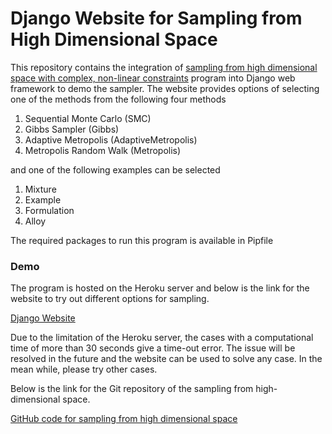 # Django Website for Sampling from High Dimensional Space

This repository contains the integration of [sampling from high dimensional space with complex, non-linear constraints](https://github.com/karthikncsu/Sampling-from-high-dimensional-space) program into Django web framework to demo the sampler. The website provides options of selecting one of the methods from the following four methods

1) Sequential Monte Carlo (SMC)
2) Gibbs Sampler (Gibbs)
3) Adaptive Metropolis (AdaptiveMetropolis)
4) Metropolis Random Walk (Metropolis)

and one of the following examples can be selected

1) Mixture
2) Example
3) Formulation
4) Alloy

The required packages to run this program is available in Pipfile
### Demo

The program is hosted on the Heroku server and below is the link for the website to try out different options for sampling.

[Django Website](https://sheltered-eyrie-03969.herokuapp.com/)

Due to the limitation of the Heroku server, the cases with a computational time of more than 30 seconds give a time-out error.  The issue will be resolved in the future and the website can be used to solve any case. In the mean while, please try other cases.

Below is the link for the Git repository of the sampling from high-dimensional space.

[GitHub code for sampling from high dimensional space](https://github.com/karthikncsu/Sampling-from-high-dimensional-space)

